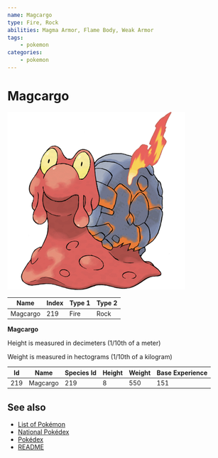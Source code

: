 ```yaml
---
name: Magcargo
type: Fire, Rock
abilities: Magma Armor, Flame Body, Weak Armor
tags:
    - pokemon
categories:
    - pokemon
---
```


# Magcargo


![Magcargo](images/219.png)

| **Name** | **Index** | **Type 1** | **Type 2** |
|----|----|----|----|
| Magcargo | 219 | Fire | Rock  |

**Magcargo** 


Height is measured in decimeters (1/10th of a meter)

Weight is measured in hectograms (1/10th of a kilogram)

| **Id** | **Name** | **Species Id** | **Height** | **Weight** | **Base Experience** |
|--------|----------|----------------|------------|------------|---------------------|
| 219 | Magcargo | 219 | 8 | 550 | 151 |


## See also

- [List of Pokémon](../pokemon.md)
- [National Pokédex](../national_pokedex.md)
- [Pokédex](../pokedex.md)
- [README](../README.md)

